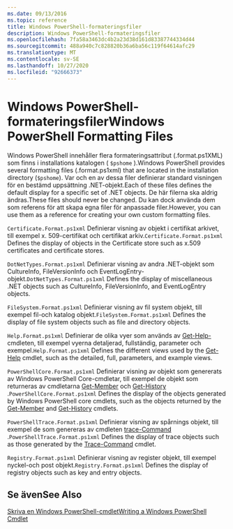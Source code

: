 ```yaml
---
ms.date: 09/13/2016
ms.topic: reference
title: Windows PowerShell-formateringsfiler
description: Windows PowerShell-formateringsfiler
ms.openlocfilehash: 7fa58a3463dc4b2a23d38d161d83387744334d44
ms.sourcegitcommit: 488a940c7c828820b36a6ba56c119f64614afc29
ms.translationtype: MT
ms.contentlocale: sv-SE
ms.lasthandoff: 10/27/2020
ms.locfileid: "92666373"
---
```

# <a name="windows-powershell-formatting-files"></a><span data-ttu-id="a6761-103">Windows PowerShell-formateringsfiler</span><span class="sxs-lookup"><span data-stu-id="a6761-103">Windows PowerShell Formatting Files</span></span>

<span data-ttu-id="a6761-104">Windows PowerShell innehåller flera formateringsattribut (.format.ps1XML) som finns i installations katalogen ( `$pshome` ).</span><span class="sxs-lookup"><span data-stu-id="a6761-104">Windows PowerShell provides several formatting files (.format.ps1xml) that are located in the installation directory (`$pshome`).</span></span> <span data-ttu-id="a6761-105">Var och en av dessa filer definierar standard visningen för en bestämd uppsättning .NET-objekt.</span><span class="sxs-lookup"><span data-stu-id="a6761-105">Each of these files defines the default display for a specific set of .NET objects.</span></span> <span data-ttu-id="a6761-106">De här filerna ska aldrig ändras.</span><span class="sxs-lookup"><span data-stu-id="a6761-106">These files should never be changed.</span></span> <span data-ttu-id="a6761-107">Du kan dock använda dem som referens för att skapa egna filer för anpassade filer.</span><span class="sxs-lookup"><span data-stu-id="a6761-107">However, you can use them as a reference for creating your own custom formatting files.</span></span>

<span data-ttu-id="a6761-108">`Certificate.Format.ps1xml` Definierar visning av objekt i certifikat arkivet, till exempel x. 509-certifikat och certifikat arkiv.</span><span class="sxs-lookup"><span data-stu-id="a6761-108">`Certificate.Format.ps1xml` Defines the display of objects in the Certificate store such as x.509 certificates and certificate stores.</span></span>

<span data-ttu-id="a6761-109">`DotNetTypes.Format.ps1xml` Definierar visning av andra .NET-objekt som CultureInfo, FileVersionInfo och EventLogEntry-objekt.</span><span class="sxs-lookup"><span data-stu-id="a6761-109">`DotNetTypes.Format.ps1xml` Defines the display of miscellaneous .NET objects such as CultureInfo, FileVersionInfo, and EventLogEntry objects.</span></span>

<span data-ttu-id="a6761-110">`FileSystem.Format.ps1xml` Definierar visning av fil system objekt, till exempel fil-och katalog objekt.</span><span class="sxs-lookup"><span data-stu-id="a6761-110">`FileSystem.Format.ps1xml` Defines the display of file system objects such as file and directory objects.</span></span>

<span data-ttu-id="a6761-111">`Help.Format.ps1xml` Definierar de olika vyer som används av [Get-Help-](/powershell/module/Microsoft.PowerShell.Core/Get-Help) cmdleten, till exempel vyerna detaljerad, fullständig, parameter och exempel.</span><span class="sxs-lookup"><span data-stu-id="a6761-111">`Help.Format.ps1xml` Defines the different views used by the [Get-Help](/powershell/module/Microsoft.PowerShell.Core/Get-Help) cmdlet, such as the detailed, full, parameters, and example views.</span></span>

<span data-ttu-id="a6761-112">`PowerShellCore.Format.ps1xml` Definierar visning av objekt som genererats av Windows PowerShell Core-cmdletar, till exempel de objekt som returneras av cmdletarna [Get-Member](/powershell/module/Microsoft.PowerShell.Utility/Get-Member) och [Get-History](/powershell/module/Microsoft.PowerShell.Core/Get-History) .</span><span class="sxs-lookup"><span data-stu-id="a6761-112">`PowerShellCore.Format.ps1xml` Defines the display of the objects generated by Windows PowerShell core cmdlets, such as the objects returned by the [Get-Member](/powershell/module/Microsoft.PowerShell.Utility/Get-Member) and [Get-History](/powershell/module/Microsoft.PowerShell.Core/Get-History) cmdlets.</span></span>

<span data-ttu-id="a6761-113">`PowerShellTrace.Format.ps1xml` Definierar visning av spårnings objekt, till exempel de som genereras av cmdleten [trace-Command](/powershell/module/Microsoft.PowerShell.Utility/Trace-Command) .</span><span class="sxs-lookup"><span data-stu-id="a6761-113">`PowerShellTrace.Format.ps1xml` Defines the display of trace objects such as those generated by the [Trace-Command](/powershell/module/Microsoft.PowerShell.Utility/Trace-Command) cmdlet.</span></span>

<span data-ttu-id="a6761-114">`Registry.Format.ps1xml` Definierar visning av register objekt, till exempel nyckel-och post objekt.</span><span class="sxs-lookup"><span data-stu-id="a6761-114">`Registry.Format.ps1xml` Defines the display of registry objects such as key and entry objects.</span></span>

## <a name="see-also"></a><span data-ttu-id="a6761-115">Se även</span><span class="sxs-lookup"><span data-stu-id="a6761-115">See Also</span></span>

[<span data-ttu-id="a6761-116">Skriva en Windows PowerShell-cmdlet</span><span class="sxs-lookup"><span data-stu-id="a6761-116">Writing a Windows PowerShell Cmdlet</span></span>](../cmdlet/writing-a-windows-powershell-cmdlet.md)
